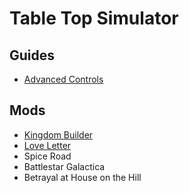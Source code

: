 # Table Top Simulator

## Guides

- [Advanced Controls](https://kb.tabletopsimulator.com/player-guides/advanced-controls/)

## Mods

- [Kingdom Builder](https://steamcommunity.com/sharedfiles/filedetails/?id=1454174552)
- [Love Letter](https://steamcommunity.com/sharedfiles/filedetails/?id=412185866)
- Spice Road
- Battlestar Galactica
- Betrayal at House on the Hill